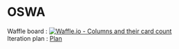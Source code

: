# OSWA

Waffle board : [![Waffle.io - Columns and their card count](https://badge.waffle.io/KorawitRupanya/OSWA.svg?columns=all)](https://waffle.io/KorawitRupanya/OSWA)<br>
Iteration plan : [Plan](https://github.com/KorawitRupanya/OSWA/wiki/Plan)